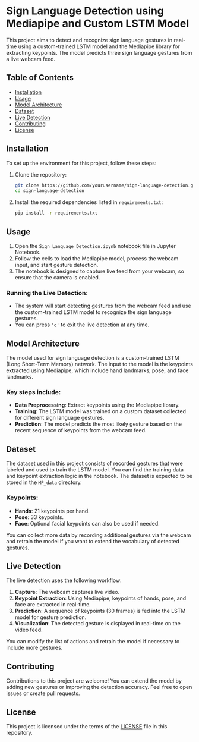 # Sign Language Detection using Mediapipe and Custom LSTM Model

This project aims to detect and recognize sign language gestures in real-time using a custom-trained LSTM model and the Mediapipe library for extracting keypoints. The model predicts three sign language gestures from a live webcam feed.

## Table of Contents
- [Installation](#installation)
- [Usage](#usage)
- [Model Architecture](#model-architecture)
- [Dataset](#dataset)
- [Live Detection](#live-detection)
- [Contributing](#contributing)
- [License](#license)



## Installation

To set up the environment for this project, follow these steps:

1. Clone the repository:
   ```bash
   git clone https://github.com/yourusername/sign-language-detection.git
   cd sign-language-detection

2. Install the required dependencies listed in `requirements.txt`:
   ```bash
   pip install -r requirements.txt
   
## Usage

1. Open the `Sign_Language_Detection.ipynb` notebook file in Jupyter Notebook.
2. Follow the cells to load the Mediapipe model, process the webcam input, and start gesture detection.
3. The notebook is designed to capture live feed from your webcam, so ensure that the camera is enabled.

### Running the Live Detection:
- The system will start detecting gestures from the webcam feed and use the custom-trained LSTM model to recognize the sign language gestures.
- You can press `'q'` to exit the live detection at any time.



## Model Architecture

The model used for sign language detection is a custom-trained LSTM (Long Short-Term Memory) network. The input to the model is the keypoints extracted using Mediapipe, which include hand landmarks, pose, and face landmarks.

### Key steps include:
- **Data Preprocessing**: Extract keypoints using the Mediapipe library.
- **Training**: The LSTM model was trained on a custom dataset collected for different sign language gestures.
- **Prediction**: The model predicts the most likely gesture based on the recent sequence of keypoints from the webcam feed.



## Dataset

The dataset used in this project consists of recorded gestures that were labeled and used to train the LSTM model. You can find the training data and keypoint extraction logic in the notebook. The dataset is expected to be stored in the `MP_data` directory.

### Keypoints:
- **Hands**: 21 keypoints per hand.
- **Pose**: 33 keypoints.
- **Face**: Optional facial keypoints can also be used if needed.

You can collect more data by recording additional gestures via the webcam and retrain the model if you want to extend the vocabulary of detected gestures.



## Live Detection

The live detection uses the following workflow:

1. **Capture**: The webcam captures live video.
2. **Keypoint Extraction**: Using Mediapipe, keypoints of hands, pose, and face are extracted in real-time.
3. **Prediction**: A sequence of keypoints (30 frames) is fed into the LSTM model for gesture prediction.
4. **Visualization**: The detected gesture is displayed in real-time on the video feed.

You can modify the list of actions and retrain the model if necessary to include more gestures.



## Contributing

Contributions to this project are welcome! You can extend the model by adding new gestures or improving the detection accuracy. Feel free to open issues or create pull requests.



## License

This project is licensed under the terms of the [LICENSE](LICENSE) file in this repository.


